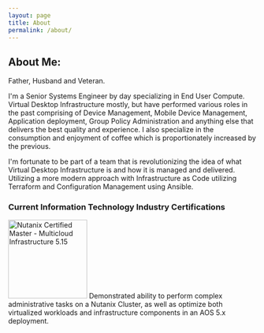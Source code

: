 ```yaml
---
layout: page
title: About
permalink: /about/
---
```

## About Me:
Father, Husband and Veteran.

I'm a Senior Systems Engineer by day specializing in End User Compute.  Virtual Desktop Infrastructure mostly, but have performed various roles in the past comprising of Device Management, Mobile Device Management, Application deployment, Group Policy Administration and anything else that delivers the best quality and experience.  I also specialize in the consumption and enjoyment of coffee which is proportionately increased by the previous.

I'm fortunate to be part of a team that is revolutionizing the idea of what Virtual Desktop Infrastructure is and how it is managed and delivered.  Utilizing a more modern approach with Infrastructure as Code utilizing Terraform and Configuration Management using Ansible. 

### Current Information Technology Industry Certifications
<img src="{{ site.baseurl }}/images/ncm-mci-5.png" alt="Nutanix Certified Master - Multicloud Infrastructure 5.15" style="width: 160px;"/>
Demonstrated ability to perform complex administrative tasks on a Nutanix Cluster, as well as optimize both virtualized workloads and infrastructure components in an AOS 5.x deployment.
